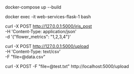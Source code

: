 docker-compose up --build

docker exec -it web-services-flask-1 bash

curl -X POST http://127.0.0.1:5000/iris_post \
   -H 'Content-Type: application/json' \
   -d '{"flower_metrics": "1,2,3,4"}'


curl -X POST http://127.0.0.1:5000/upload \
   -H 'Content-Type: text/csv' \
   -F "file=@data.csv"

curl -X POST -F "file=@test.txt" http://localhost:5000/upload